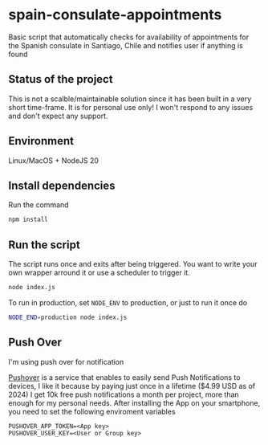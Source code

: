 # spain-consulate-appointments

Basic script that automatically checks for availability of appointments for the Spanish consulate in Santiago, Chile and notifies user if anything is found

## Status of the project
This is not a scalble/maintainable solution since it has been built in a very short time-frame. It is for personal use only! I won't respond to any issues and don't expect any support.

## Environment

Linux/MacOS + NodeJS 20

## Install dependencies

Run the command
```bash
npm install
```

## Run the script
The script runs once and exits after being triggered. You want to write your own wrapper arround it or use a scheduler to trigger it.

```bash
node index.js
```

To run in production, set `NODE_ENV` to production, or just to run it once do
```bash
NODE_END=production node index.js
```


## Push Over

I'm using push over for notification

[Pushover](https://pushover.net/) is a service that enables to easily send Push Notifications to devices, I like it because by paying just once in a lifetime ($4.99 USD as of 2024) I get 10k free push notifications a month per project, more than enough for my personal needs. After installing the App on your smartphone, you need to set the following enviroment variables

```
PUSHOVER_APP_TOKEN=<App key>
PUSHOVER_USER_KEY=<User or Group key>
```
